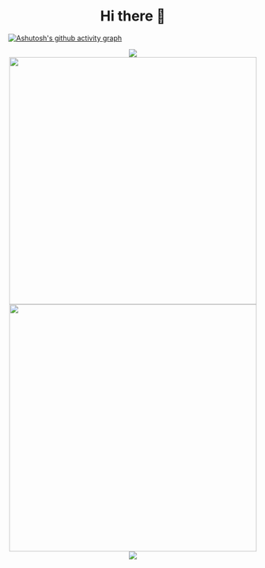 <h1 align=center>Hi there 👋</h1>

[![Ashutosh's github activity graph](https://github-readme-activity-graph.cyclic.app/graph?username=zhuzhouyue123&theme=xcode)](https://github.com/zhuzhouyue123/github-readme-activity-graph)

<div align=center><img src="https://quotes-github-readme.vercel.app/api?type=horizontal&theme=dark" ></div>

<div align=center>
<img src="https://github-readme-stats.vercel.app/api?username=zhuzhouyue123&show_icons=true&theme=tokyonight" width=500px>
<br>
<img src="https://github-readme-stats.vercel.app/api/top-langs/?username=zhuzhouyue123&show_icons=true&theme=tokyonight&layout=compact" width=500px>
</div>

<div align="center">
  <img  src="https://github-profile-trophy.vercel.app/?username=zhuzhouyue123&theme=gruvbox&row=1&column=7&no-frame=true&no-bg=true" />
</div>
